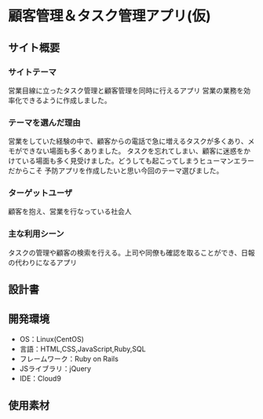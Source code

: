 # 顧客管理＆タスク管理アプリ(仮)

## サイト概要
### サイトテーマ
営業目線に立ったタスク管理と顧客管理を同時に行えるアプリ
営業の業務を効率化できるように作成しました。

### テーマを選んだ理由
営業をしていた経験の中で、顧客からの電話で急に増えるタスクが多くあり、メモができない場面も多くありました。
タスクを忘れてしまい、顧客に迷惑をかけている場面も多く見受けました。どうしても起こってしまうヒューマンエラーだからこそ
予防アプリを作成したいと思い今回のテーマ選びました。

### ターゲットユーザ
顧客を抱え、営業を行なっている社会人

### 主な利用シーン
タスクの管理や顧客の検索を行える。上司や同僚も確認を取ることができ、日報の代わりになるアプリ

## 設計書


## 開発環境
- OS：Linux(CentOS)
- 言語：HTML,CSS,JavaScript,Ruby,SQL
- フレームワーク：Ruby on Rails
- JSライブラリ：jQuery
- IDE：Cloud9

## 使用素材